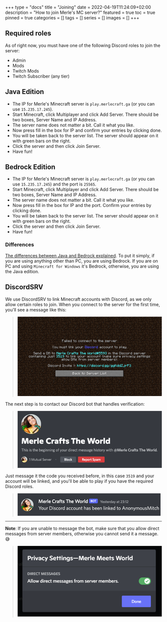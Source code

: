 +++
type = "docs"
title = "Joining"
date = 2022-04-19T11:24:09+02:00
description = "How to join Merle's MC server?"
featured = true
toc = true
pinned = true
categories = []
tags = []
series = []
images = []
+++

## Required roles

As of right now, you must have one of the following Discord roles to join the server:
- Admin
- Mods
- Twitch Mods
- Twitch Subscriber (any tier)

## Java Edition

- The IP for Merle's Minecraft server is `play.merlecraft.ga` (or you can use `15.235.17.245`).
- Start Minecraft, click Multiplayer and click Add Server. There should be two boxes, Server Name and IP Address. 
- The server name does not matter a bit. Call it what you like. 
- Now press fill in the box for IP and confirm your entries by clicking done.
- You will be taken back to the server list. The server should appear on it with green bars on the right.
- Click the server and then click Join Server.
- Have fun!

## Bedrock Edition

- The IP for Merle's Minecraft server is `play.merlecraft.ga` (or you can use `15.235.17.245`) and the port is `25565`.
- Start Minecraft, click Multiplayer and click Add Server. There should be two boxes, Server Name and IP Address.
- The server name does not matter a bit. Call it what you like.
- Now press fill in the box for IP and the port. Confirm your entries by clicking done.
- You will be taken back to the server list. The server should appear on it with green bars on the right.
- Click the server and then click Join Server.
- Have fun!

### Differences

[The differences between Java and Bedrock explained](https://docs.microsoft.com/en-us/minecraft/creator/documents/differencesbetweenbedrockandjava). To put it simply, if you are using anything other than PC, you are using Bedrock. If you are on PC and using `Minecraft for Windows` it's Bedrock, otherwise, you are using the Java edition.

## DiscordSRV

We use DiscordSRV to link Minecraft accounts with Discord, as we only allow certain roles to join. When you connect to the server for the first time, you'll see a message like this: 
> ![Example of the connection screen](images/verification.png)

The next step is to contact our Discord bot that handles verification: 
> ![DM screen of the bot](images/dm.png)

Just message it the code you received before, in this case `3519` and your account will be linked, and you'll be able to play if you have the required Discord roles.
> ![Successfully linked!](images/linked.png)

---

**Note**: If you are unable to message the bot, make sure that you allow direct messages from server members, otherwise you cannot send it a message. 😅
> ![Make sure you allow others to DM you](images/privacy.png)
